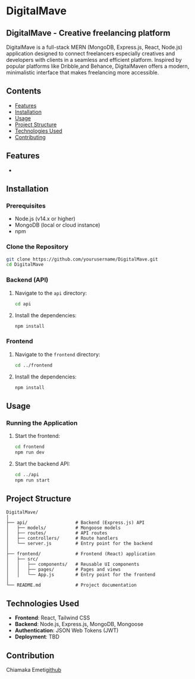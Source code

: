 # DigitalMave

## DigitalMave - Creative freelancing platform

DigitalMave  is a full-stack MERN (MongoDB, Express.js, React, Node.js) application designed to connect freelancers especially creatives and developers with clients in a seamless and efficient platform. Inspired by popular platforms like Dribble,and Behance, DigitalMaven offers a modern, minimalistic interface that makes freelancing more accessible.

## Contents
- [Features](#features)
- [Installation](#installation)
- [Usage](#usage)
- [Project Structure](#project-structure)
- [Technologies Used](#technologies-used)
- [Contributing](#contributing)

## Features
-

## Installation

### Prerequisites
- Node.js (v14.x or higher)
- MongoDB (local or cloud instance)
- npm

### Clone the Repository
```bash
git clone https://github.com/yourusername/DigitalMave.git
cd DigitalMave
```

### Backend (API)
1. Navigate to the `api` directory:
   ```bash
   cd api
   ```
2. Install the dependencies:
   ```bash
   npm install
   ```
<!--3. Configure environment variables by creating a `.env` file in the `api` directory. Example:
   ```env
   MONGO_URI=your_mongodb_uri
   JWT_SECRET=your_jwt_secret
   PORT=5000
   ```-->

### Frontend
1. Navigate to the `frontend` directory:
   ```bash
   cd ../frontend
   ```
2. Install the dependencies:
   ```bash
   npm install
   ```
<!--3. Configure environment variables by creating a `.env` file in the `frontend` directory. Example:
   ```env
   REACT_APP_API_URL=http://localhost:5000
   ```-->

## Usage

### Running the Application
1. Start the frontend:
   ```bash
   cd frontend
   npm run dev
   ```
2. Start the backend API:
   ```bash
   cd ../api
   npm run start
   ```

<!--The application should now be running with the frontend accessible at `http://localhost:5173` and the backend API at `http://localhost:5000`.-->

## Project Structure
```
DigitalMave/
│
├── api/                  # Backend (Express.js) API
│   ├── models/           # Mongoose models
│   ├── routes/           # API routes
│   ├── controllers/      # Route handlers
│   └── server.js         # Entry point for the backend
│
├── frontend/             # Frontend (React) application
│   ├── src/
│   │   ├── components/   # Reusable UI components
│   │   ├── pages/        # Pages and views
│   │   └── App.js        # Entry point for the frontend
│
└── README.md             # Project documentation
```

## Technologies Used
- **Frontend**: React, Tailwind CSS
- **Backend**: Node.js, Express.js, MongoDB, Mongoose
- **Authentication**: JSON Web Tokens (JWT)
- **Deployment**: TBD

## Contribution
Chiamaka Emeti[github](https://github.com/Chiamablessing/DigitalMave)
